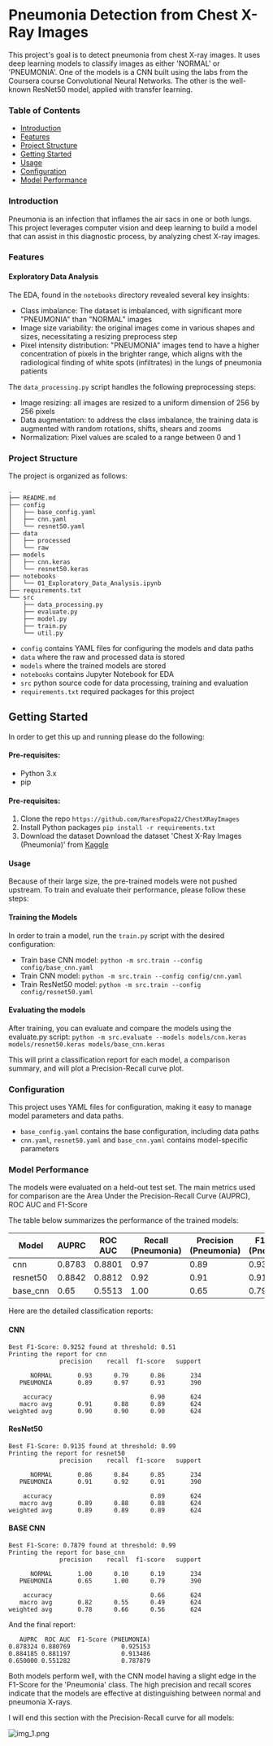 # Pneumonia Detection from Chest X-Ray Images

This project's goal is to detect pneumonia from chest X-ray images. It uses deep learning models to classify images as 
either 'NORMAL' or 'PNEUMONIA'. One of the models is a CNN built using the labs from the Coursera course Convolutional Neural Networks.
The other is the well-known ResNet50 model, applied with transfer learning.

### Table of Contents

* [Introduction](#introduction)
* [Features](#features)
* [Project Structure](#project-structure)
* [Getting Started](#getting-started)
* [Usage](#usage)
* [Configuration](#configuration)
* [Model Performance](#model-performance)

### Introduction

Pneumonia is an infection that inflames the air sacs in one or both lungs. This project leverages computer vision and deep
learning to build a model that can assist in this diagnostic process, by analyzing chest X-ray images.

### Features

#### Exploratory Data Analysis

The EDA, found in the `notebooks` directory revealed several key insights:
* Class imbalance: The dataset is imbalanced, with significant more "PNEUMONIA" than "NORMAL" images
* Image size variability: the original images come in various shapes and sizes, necessitating a resizing preprocess step
* Pixel intensity distribution: "PNEUMONIA" images tend to have a higher concentration of pixels in the brighter range, 
which aligns with the radiological finding of white spots (infiltrates) in the lungs of pneumonia patients

The `data_processing.py` script handles the following preprocessing steps:
* Image resizing: all images are resized to a uniform dimension of 256 by 256 pixels
* Data augmentation: to address the class imbalance, the training data is augmented with random rotations, shifts, shears and zooms
* Normalization: Pixel values are scaled to a range between 0 and 1

### Project Structure

The project is organized as follows:
```
.
├── README.md
├── config
│   ├── base_config.yaml
│   ├── cnn.yaml
│   └── resnet50.yaml
├── data
│   ├── processed
│   └── raw
├── models
│   ├── cnn.keras
│   └── resnet50.keras
├── notebooks
│   └── 01_Exploratory_Data_Analysis.ipynb
├── requirements.txt
└── src
    ├── data_processing.py
    ├── evaluate.py
    ├── model.py
    ├── train.py
    └── util.py
```

* `config` contains YAML files for configuring the models and data paths
* `data` where the raw and processed data is stored
* `models` where the trained models are stored
* `notebooks` contains Jupyter Notebook for EDA
* `src` python source code for data processing, training and evaluation
* `requirements.txt` required packages for this project

## Getting Started

In order to get this up and running please do the following:

#### Pre-requisites:

* Python 3.x
* pip

#### Pre-requisites:

1. Clone the repo
    `https://github.com/RaresPopa22/ChestXRayImages`
2. Install Python packages
    `pip install -r requirements.txt`
3. Download the dataset
    Download the dataset 'Chest X-Ray Images (Pneumonia)' from [Kaggle](https://www.kaggle.com/datasets/paultimothymooney/chest-xray-pneumonia)


#### Usage

Because of their large size, the pre-trained models were not pushed upstream. To train and evaluate their performance, please follow these steps:

#### Training the Models

In order to train a model, run the `train.py` script with the desired configuration:

* Train base CNN model: 
    `python -m src.train --config config/base_cnn.yaml`
* Train CNN model: 
    `python -m src.train --config config/cnn.yaml`
* Train ResNet50 model:
    `python -m src.train --config config/resnet50.yaml`


#### Evaluating the models

After training, you can evaluate and compare the models using the evaluate.py script:
    `python -m src.evaluate --models models/cnn.keras models/resnet50.keras models/base_cnn.keras`

This will print a classification report for each model, a comparison summary, and will plot a Precision-Recall curve plot.

### Configuration

This project uses YAML files for configuration, making it easy to manage model parameters and data paths.

* `base_config.yaml` contains the base configuration, including data paths
* `cnn.yaml`, `resnet50.yaml` and `base_cnn.yaml` contains model-specific parameters

### Model Performance

The models were evaluated on a held-out test set. The main metrics used for comparison are the Area Under the Precision-Recall
Curve (AUPRC), ROC AUC and F1-Score

The table below summarizes the performance of the trained models:


| Model    | AUPRC  | ROC AUC | Recall (Pneumonia) | Precision (Pneumonia) | F1-Score (Pneumonia) |
|----------|--------|---------|--------------------|-----------------------|----------------------|
| cnn      | 0.8783 | 0.8801  | 0.97               | 0.89                  | 0.93                 |
| resnet50 | 0.8842 | 0.8812  | 0.92               | 0.91                  | 0.91                 |
| base_cnn | 0.65   | 0.5513  | 1.00               | 0.65                  | 0.79                 |

Here are the detailed classification reports:

#### CNN
```
Best F1-Score: 0.9252 found at threshold: 0.51
Printing the report for cnn
              precision    recall  f1-score   support

      NORMAL       0.93      0.79      0.86       234
   PNEUMONIA       0.89      0.97      0.93       390

    accuracy                           0.90       624
   macro avg       0.91      0.88      0.89       624
weighted avg       0.90      0.90      0.90       624
```

#### ResNet50

```
Best F1-Score: 0.9135 found at threshold: 0.99
Printing the report for resnet50
              precision    recall  f1-score   support

      NORMAL       0.86      0.84      0.85       234
   PNEUMONIA       0.91      0.92      0.91       390

    accuracy                           0.89       624
   macro avg       0.89      0.88      0.88       624
weighted avg       0.89      0.89      0.89       624

```
#### BASE CNN
```
Best F1-Score: 0.7879 found at threshold: 0.99
Printing the report for base_cnn
              precision    recall  f1-score   support

      NORMAL       1.00      0.10      0.19       234
   PNEUMONIA       0.65      1.00      0.79       390

    accuracy                           0.66       624
   macro avg       0.82      0.55      0.49       624
weighted avg       0.78      0.66      0.56       624
```
And the final report:
```
   AUPRC  ROC AUC  F1-Score (PNEUMONIA)
0.878324 0.880769              0.925153
0.884185 0.881197              0.913486
0.650000 0.551282              0.787879
```

Both models perform well, with the CNN model having a slight edge in the F1-Score for the 'Pneumonia' class. The high
precision and recall scores indicate that the models are effective at distinguishing between normal and pneumonia X-rays.

I will end this section with the Precision-Recall curve for all models:

![img_1.png](img_1.png)